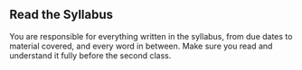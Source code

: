 
## Read the Syllabus

You are responsible for everything written in the syllabus, from due dates to material covered, and every word in between. Make sure you read and understand it fully before the second class.
